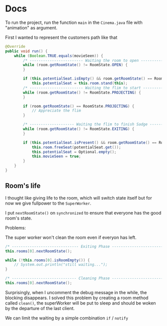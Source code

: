 # Docs

To run the project, run the function `main` in the `Cinema.java` file with "animation" as argument.

First I wanted to represent the customers path like that

```java
@Override
public void run() {
    while (Boolean.TRUE.equals(movieSeen)) {
        /* ------------------------ Waiting the room to open ------------------------ */
        while (room.getRoomState() != RoomState.OPEN) {
        }

        if (this.potentialSeat.isEmpty() && room.getRoomState() == RoomState.OPEN)
            this.potentialSeat = this.room.stand(this);
        /* ------------------------ Waiting the flim to start ----------------------- */
        while (room.getRoomState() != RoomState.PROJECTING) {
        }

        if (room.getRoomState() == RoomState.PROJECTING) {
            // Appreciate the flim
        }

        /* -------------------- Waiting the flim to finish Sadge -------------------- */
        while (room.getRoomState() != RoomState.EXITING) {
        }

        if (this.potentialSeat.isPresent() && room.getRoomState() == RoomState.EXITING) {
            this.room.freeSeat(potentialSeat.get());
            this.potentialSeat = Optional.empty();
            this.movieSeen = true;
        }
    }
}
```

## Room's life

I thought like giving life to the room, which will switch state itself but for now we give fullpower to the `SuperWorker`.

I put `nextRoomState()` on `synchronized` to ensure that everyone has the good room's state.

Problems:

The super worker won't clean the room even if everyon has left.

```java
/* ------------------------------ Exiting Phase ----------------------------- */
this.rooms[0].nextRoomState();

while (!this.rooms[0].isRoomEmpty()) {
    // System.out.println("still waiting...");
}

/* ----------------------------- Cleaning Phase ----------------------------- */
this.rooms[0].nextRoomState();
```

Surprisingly, when I uncomment the debug message in the while, the blocking disappears.
I solved this problem by creating a room method called `clean()`,
the superWorker will be put to sleep and should be woken by the departure of the last client.

We can limit the waiting by a simple combination `if` / `notify`
